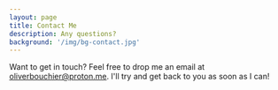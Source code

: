 ```yaml
---
layout: page
title: Contact Me
description: Any questions?
background: '/img/bg-contact.jpg'
---
```


Want to get in touch? Feel free to drop me an email at [oliverbouchier@proton.me](mailto:oliverbouchier@proton.me). I'll try and get back to you as soon as I can!
